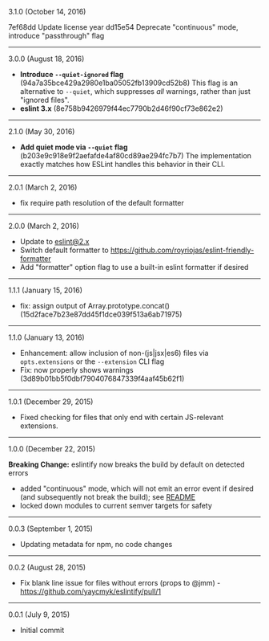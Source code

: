 3.1.0 (October 14, 2016)

7ef68dd Update license year
dd15e54 Deprecate "continuous" mode, introduce "passthrough" flag

---

3.0.0 (August 18, 2016)

- __Introduce `--quiet-ignored` flag__ (94a7a35bce429a2980e1ba05052fb13909cd52b8) This flag is an alternative to `--quiet`, which suppresses _all_ warnings, rather than just "ignored files".
- __eslint 3.x__ (8e758b9426979f44ec7790b2d46f90cf73e862e2)

---

2.1.0 (May 30, 2016)

- __Add quiet mode via `--quiet` flag__ (b203e9c918e9f2aefafde4af80cd89ae294fc7b7) The implementation exactly matches how ESLint handles this behavior in their CLI.

---

2.0.1 (March 2, 2016)

- fix require path resolution of the default formatter

---

2.0.0 (March 2, 2016)

- Update to eslint@2.x
- Switch default formatter to https://github.com/royriojas/eslint-friendly-formatter
- Add "formatter" option flag to use a built-in eslint formatter if desired

---

1.1.1 (January 15, 2016)

- fix: assign output of Array.prototype.concat() (15d2face7b23e87dd45f1dce039f513a6ab71975)

---

1.1.0 (January 13, 2016)

- Enhancement: allow inclusion of non-(js|jsx|es6) files via `opts.extensions` or the `--extension` CLI flag
- Fix: now properly shows warnings (3d89b01bb5f0dbf7904076847339f4aaf45b62f1)

---

1.0.1 (December 29, 2015)

- Fixed checking for files that only end with certain JS-relevant extensions.

---

1.0.0 (December 22, 2015)

__Breaking Change:__ eslintify now breaks the build by default on detected errors

- added "continuous" mode, which will not emit an error event if desired (and subsequently not break the build); see [README](README.md)
- locked down modules to current semver targets for safety

---

0.0.3 (September 1, 2015)

- Updating metadata for npm, no code changes

---

0.0.2 (August 28, 2015)

- Fix blank line issue for files without errors (props to @jmm) - https://github.com/yaycmyk/eslintify/pull/1

---

0.0.1 (July 9, 2015)

- Initial commit
